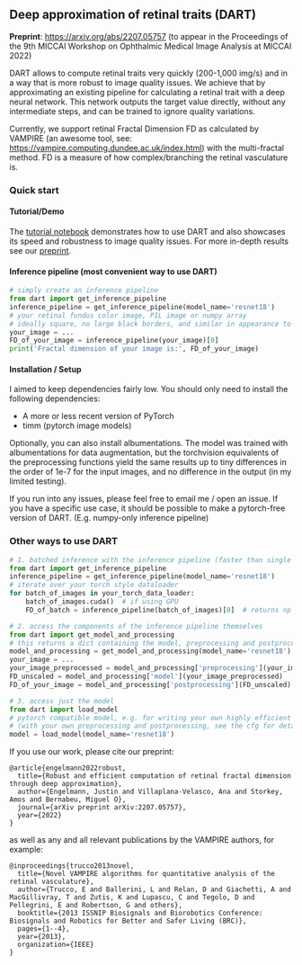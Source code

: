 ## Deep approximation of retinal traits (DART)

**Preprint**: https://arxiv.org/abs/2207.05757
(to appear in the Proceedings of the 9th MICCAI Workshop on Ophthalmic Medical Image Analysis at MICCAI 2022)

DART allows to compute retinal traits very quickly (200-1,000 img/s) and in a way that is more robust to image quality
issues. We achieve that by approximating an existing pipeline for calculating a retinal trait with a deep neural
network. This network outputs the target value directly, without any intermediate steps, and can be trained to ignore
quality variations.

Currently, we support retinal Fractal Dimension FD as calculated by VAMPIRE (an awesome tool,
see: https://vampire.computing.dundee.ac.uk/index.html) with the multi-fractal method. FD is a measure of how
complex/branching the retinal vasculature is.

### Quick start

#### Tutorial/Demo

The [tutorial notebook](DART_tutorial_and_demo.ipynb) demonstrates how to use DART and also showcases its speed and
robustness to image quality issues. For more in-depth results see our [preprint](https://arxiv.org/abs/2207.05757).

#### Inference pipeline (most convenient way to use DART)

```python
# simply create an inference pipeline
from dart import get_inference_pipeline
inference_pipeline = get_inference_pipeline(model_name='resnet18')
# your retinal fundus color image, PIL image or numpy array
# ideally square, no large black borders, and similar in appearance to UK Biobank / DRIVE
your_image = ...
FD_of_your_image = inference_pipeline(your_image)[0]
print('Fractal dimension of your image is:', FD_of_your_image)
```

#### Installation / Setup

I aimed to keep dependencies fairly low. You should only need to install the following dependencies:

* A more or less recent version of PyTorch
* timm (pytorch image models)

Optionally, you can also install albumentations. The model was trained with albumentations for data augmentation, but
the torchvision equivalents of the preprocessing functions yield the same results up to tiny differences in the order of
1e-7 for the input images, and no difference in the output (in my limited testing).

If you run into any issues, please feel free to email me / open an issue. If you have a specific use case, it should be
possible to make a pytorch-free version of DART. (E.g. numpy-only inference pipeline)

### Other ways to use DART

```python
# 1. batched inference with the inference pipeline (faster than single images)
from dart import get_inference_pipeline
inference_pipeline = get_inference_pipeline(model_name='resnet18')
# iterate over your torch style dataloader
for batch_of_images in your_torch_data_loader:
    batch_of_images.cuda()  # if using GPU
    FD_of_batch = inference_pipeline(batch_of_images)[0]  # returns np array on cpu

# 2. access the components of the inference pipeline themselves
from dart import get_model_and_processing
# this returns a dict containing the model, preprocessing and postprocessing pipelines, and config
model_and_processing = get_model_and_processing(model_name='resnet18')
your_image = ...
your_image_preprocessed = model_and_processing['preprocessing'](your_image)
FD_unscaled = model_and_processing['model'](your_image_preprocessed)
FD_of_your_image = model_and_processing['postprocessing'](FD_unscaled)

# 3. access just the model
from dart import load_model
# pytorch compatible model, e.g. for writing your own highly efficient inference loop 
# (with your own preprocessing and postprocessing, see the cfg for details)
model = load_model(model_name='resnet18')
```

If you use our work, please cite our preprint:

```
@article{engelmann2022robust,
  title={Robust and efficient computation of retinal fractal dimension through deep approximation},
  author={Engelmann, Justin and Villaplana-Velasco, Ana and Storkey, Amos and Bernabeu, Miguel O},
  journal={arXiv preprint arXiv:2207.05757},
  year={2022}
}
```

as well as any and all relevant publications by the VAMPIRE authors, for example:

```
@inproceedings{trucco2013novel,
  title={Novel VAMPIRE algorithms for quantitative analysis of the retinal vasculature},
  author={Trucco, E and Ballerini, L and Relan, D and Giachetti, A and MacGillivray, T and Zutis, K and Lupascu, C and Tegolo, D and Pellegrini, E and Robertson, G and others},
  booktitle={2013 ISSNIP Biosignals and Biorobotics Conference: Biosignals and Robotics for Better and Safer Living (BRC)},
  pages={1--4},
  year={2013},
  organization={IEEE}
}
```